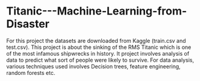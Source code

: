 # Titanic---Machine-Learning-from-Disaster
For this project the datasets are downloaded from Kaggle (train.csv and test.csv).
This project is about the sinking of the RMS Titanic which is one of the most infamous shipwrecks in history. It project involves analysis of data to predict what sort of people were likely to survive.
For data analysis, various techniques used involves Decision trees, feature engineering, random forests etc.
